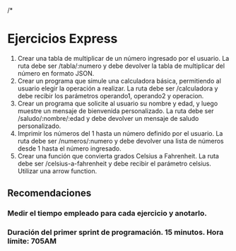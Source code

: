 /* 
# Ejercicios Express

1. Crear una tabla de multiplicar de un número ingresado por el usuario. La ruta debe ser /tabla/:numero y debe devolver la tabla de multiplicar del número en formato JSON.
2. Crear un programa que simule una calculadora básica, permitiendo al usuario elegir la operación a realizar. La ruta debe ser /calculadora y debe recibir los parámetros operando1, operando2 y operacion.
3. Crear un programa que solicite al usuario su nombre y edad, y luego muestre un mensaje de bienvenida personalizado. La ruta debe ser /saludo/:nombre/:edad y debe devolver un mensaje de saludo personalizado.
4. Imprimir los números del 1 hasta un número definido por el usuario. La ruta debe ser /numeros/:numero y debe devolver una lista de números desde 1 hasta el número ingresado.
5. Crear una función que convierta grados Celsius a Fahrenheit. La ruta debe ser /celsius-a-fahrenheit y debe recibir el parámetro celsius. Utilizar una arrow function.

## Recomendaciones

### Medir el tiempo empleado para cada ejercicio y anotarlo.
### Duración del primer sprint de programación. 15 minutos. Hora límite: 705AM
